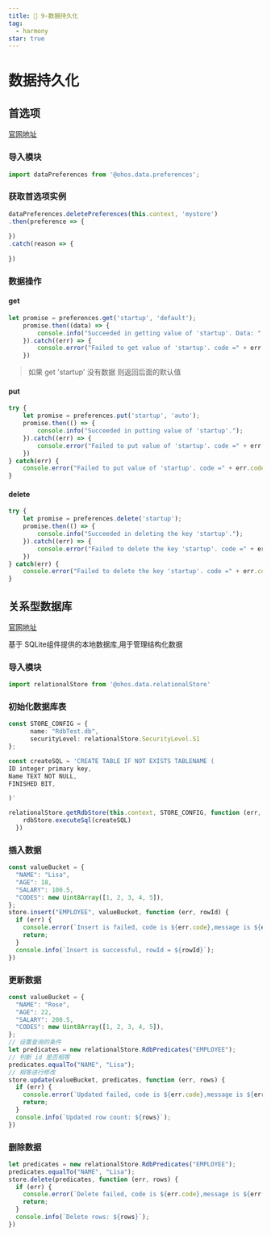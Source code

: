 ```yaml
---
title: 🦋 9-数据持久化
tag:
  - harmony
star: true
---
```


# 数据持久化

## 首选项

[官网地址](https://developer.harmonyos.com/cn/docs/documentation/doc-references-V3/js-apis-data-preferences-0000001427745052-V3#ZH-CN_TOPIC_0000001573928817__delete)

### 导入模块

```ts
import dataPreferences from '@ohos.data.preferences';
```

### 获取首选项实例

```ts
dataPreferences.deletePreferences(this.context, 'mystore')
.then(preference => {
  
})
.catch(reason => {
  
})
```

### 数据操作

#### get

```ts
let promise = preferences.get('startup', 'default');
    promise.then((data) => {
        console.info("Succeeded in getting value of 'startup'. Data: " + data);
    }).catch((err) => {
        console.error("Failed to get value of 'startup'. code =" + err.code + ", message =" + err.message);
    })
```

> 如果 get 'startup' 没有数据 则返回后面的默认值

#### put

```ts
try {
    let promise = preferences.put('startup', 'auto');
    promise.then(() => {
        console.info("Succeeded in putting value of 'startup'.");
    }).catch((err) => {
        console.error("Failed to put value of 'startup'. code =" + err.code +", message =" + err.message);
    })
} catch(err) {
    console.error("Failed to put value of 'startup'. code =" + err.code +", message =" + err.message);
}
```

#### delete

```ts
try {
    let promise = preferences.delete('startup');
    promise.then(() => {
        console.info("Succeeded in deleting the key 'startup'.");
    }).catch((err) => {
        console.error("Failed to delete the key 'startup'. code =" + err.code +", message =" + err.message);
    })
} catch(err) {
    console.error("Failed to delete the key 'startup'. code =" + err.code +", message =" + err.message);
}
```



## 关系型数据库

[官网地址](https://developer.harmonyos.com/cn/docs/documentation/doc-references-V3/js-apis-data-relationalstore-0000001493744128-V3#section797314581314)

基于 SQLite组件提供的本地数据库,用于管理结构化数据

### 导入模块

```ts
import relationalStore from '@ohos.data.relationalStore'
```

### 初始化数据库表

```ts
const STORE_CONFIG = {
      name: "RdbTest.db",
      securityLevel: relationalStore.SecurityLevel.S1
};

const createSQL = 'CREATE TABLE IF NOT EXISTS TABLENAME (
ID integer primary key,
Name TEXT NOT NULL,
FINISHED BIT,

)'

relationalStore.getRdbStore(this.context, STORE_CONFIG, function (err, rdbStore) {
	rdbStore.executeSql(createSQL)
  })
```

### 插入数据

```ts
const valueBucket = {
  "NAME": "Lisa",
  "AGE": 18,
  "SALARY": 100.5,
  "CODES": new Uint8Array([1, 2, 3, 4, 5]),
};
store.insert("EMPLOYEE", valueBucket, function (err, rowId) {
  if (err) {
    console.error(`Insert is failed, code is ${err.code},message is ${err.message}`);
    return;
  }
  console.info(`Insert is successful, rowId = ${rowId}`);
})
```

### 更新数据

```ts
const valueBucket = {
  "NAME": "Rose",
  "AGE": 22,
  "SALARY": 200.5,
  "CODES": new Uint8Array([1, 2, 3, 4, 5]),
};
// 设置查询的条件
let predicates = new relationalStore.RdbPredicates("EMPLOYEE");
// 判断 id 是否相等
predicates.equalTo("NAME", "Lisa");
// 相等进行修改
store.update(valueBucket, predicates, function (err, rows) {
  if (err) {
    console.error(`Updated failed, code is ${err.code},message is ${err.message}`);
    return;
  }
  console.info(`Updated row count: ${rows}`);
})
```

### 删除数据

```ts
let predicates = new relationalStore.RdbPredicates("EMPLOYEE");
predicates.equalTo("NAME", "Lisa");
store.delete(predicates, function (err, rows) {
  if (err) {
    console.error(`Delete failed, code is ${err.code},message is ${err.message}`);
    return;
  }
  console.info(`Delete rows: ${rows}`);
})
```

